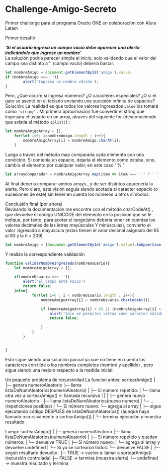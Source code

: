 # Challenge-Amigo-Secreto
Primer challenge para el programa Oracle ONE en colaboración con Alura Latam

Primer desafío

***'Si el usuario ingresa un campo vacío debe aparecer una alerta indicándole que ingrese un nombre'***  
La solución podría parecer simple al inicio, solo validando que el valor del campo sea distinto a '' (campo vacío) debería bastar.
```javascript
let nombreAmigo = document.getElementById('amigo').value;
if (nombreAmigo === ''){
        alert('Ingresa un nombre válido');
}
```
Pero, ¿Que ocurre si ingresa números? ¿O caracteres especiales? ¿O si el gato se asentó en el teclado enviando una sucesión infinita de espacios?  
Solución: 
La realidad es que todos los valores ingresados ``` value ``` los tomará como ```'string'``` . 
Mi primera aproximación fue convertir el string que ingresara el usuario en un array, atraves del siguiente for (desconociendo que existia el método ```split()```)  :  

```javascript
let nombreAmigoArray = [];
    for(let i=0; i<nombreAmigo.length ; i++){
        nombreAmigoArray[i] = nombreAmigo.charAt(i);
    }
```
Luego a traves del método map compararia cada elemento con una condición. Si contenía un espacio, dejaría el elemento como estaba, sino, cambio el elemento por cualquier valor, en este caso ' % '  

```javascript
let arrayComparador = nombreAmigoArray.map(item => item === ' ' ? ' ' : '%' );
```
Al final deberia comparar ambos arrays , y de ser distintos aparecería la alerta. Pero claro, esta visión seguia siendo acotada al carácter espacio (o sucesiones de este) sin tener en cuenta los números u otros símbolos. 

Conclusión final (por ahora)  
Revisando la documentación me encontre con el método charCodeAt() , que devuelve el código UNICODE del elemento en la posicion que se le indique,
por tanto, para acotar el rango(sino deberia tener en cuentas los valores decimales de las letras mayúsculas Y minúsculas), convierto el valor ingresado a mayúscula (estas tienen el valor decimal asignado del 65 al 90 y la ñ = 209)

```javascript
let nombreAmigo = (document.getElementById('amigo').value).toUpperCase();
```
Y realizo la correspondiente validación 

```javascript
function validarNombreIngresado(nombreUsuario){
    let nombreAmigoArray = [];

    if(nombreUsuario === ''){
        alert('El campo está vacío')
        return false;
    }else{
            for(let i=0 ; i < nombreUsuario.length ; i++){
                nombreAmigoArray[i] = nombreUsuario.charCodeAt(i);

                if (nombreAmigoArray[i] < 65 || (nombreAmigoArray[i] > 90 && nombreAmigoArray[i] != 209) ){
                    alert('Solo se permiten letras como caracter válido');
                    return false;
                    
                }
            }
        }


}


```
Esto sigue siendo una solución parcial ya que no tiene en cuenta los carácteres con tilde o los nombres completos (nombre y apellido) , pero sigue siendo una mejora respecto a la medida inicial.  

Un pequeño problema de recursividad
La funcion antes: 
sortearAmigo()
  |
  ├─ genera numeroAleatorio
  ├─ llama listaDeNumAleatorios(numeroAleatorio)
       |
       ├─ Si número repetido:
       |     └─ llama otra vez a sortearAmigo()  ← llamada recursiva
       |           |
       |           ├─ genera nuevo numeroAleatorio
       |           ├─ llama listaDeNumAleatorios(nuevo numero)
       |           └─ ... (repeticiones posibles)
       |
       └─ Si número nuevo:
             └─ agrega al array
  |
  ├─ sigue ejecutando código DESPUÉS de listaDeNumAleatorios()
       (aunque haya llamado recursivamente a sortearAmigo())
  |
  └─ termina ejecución y muestra resultado

  Luego: 
  sortearAmigo()
  |
  ├─ genera numeroAleatorio
  ├─ llama listaDeNumAleatorios(numeroAleatorio)
       |
       ├─ Si número repetido y quedan números:
       |     └─ devuelve TRUE
       |
       ├─ Si número nuevo:
       |     └─ agrega al array y devuelve undefined
       |
       └─ Si ya se sortearon todos:
             └─ devuelve FALSE
  |
  ├─ según resultado devuelto:
       ├─ TRUE  → vuelve a llamar a sortearAmigo() (recursión controlada)
       ├─ FALSE → termina (muestra alerta)
       └─ undefined → muestra resultado y termina

